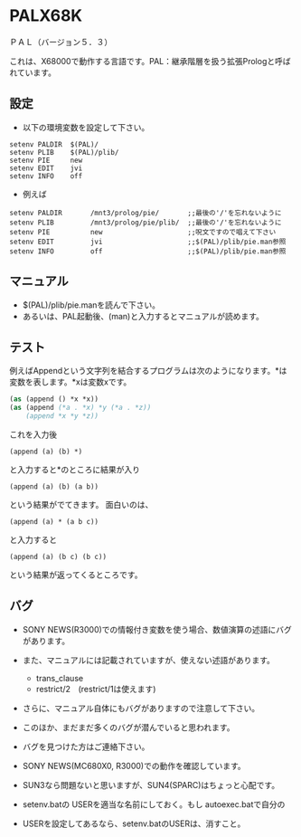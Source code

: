 # PALX68K

ＰＡＬ（バージョン５．３）

これは、X68000で動作する言語です。PAL：継承階層を扱う拡張Prologと呼ばれています。

## 設定

- 以下の環境変数を設定して下さい。
```SETENV.BAT
setenv PALDIR  $(PAL)/
setenv PLIB    $(PAL)/plib/
setenv PIE     new
setenv EDIT    jvi
setenv INFO    off
```

- 例えば
```
setenv PALDIR       /mnt3/prolog/pie/       ;;最後の'/'を忘れないように
setenv PLIB         /mnt3/prolog/pie/plib/  ;;最後の'/'を忘れないように
setenv PIE          new                     ;;呪文ですので唱えて下さい
setenv EDIT         jvi                     ;;$(PAL)/plib/pie.man参照
setenv INFO         off                     ;;$(PAL)/plib/pie.man参照
```

## マニュアル
- $(PAL)/plib/pie.manを読んで下さい。
- あるいは、PAL起動後、(man)と入力するとマニュアルが読めます。

## テスト
例えばAppendという文字列を結合するプログラムは次のようになります。*は変数を表します。*xは変数xです。
```append.p
(as (append () *x *x))
(as (append (*a . *x) *y (*a . *z))
    (append *x *y *z))
```
これを入力後
```
(append (a) (b) *)
```
と入力すると*のところに結果が入り
```
(append (a) (b) (a b))
```
という結果がでてきます。
面白いのは、
```
(append (a) * (a b c))
```
と入力すると
```
(append (a) (b c) (b c))
```
という結果が返ってくるところです。

## バグ
- SONY NEWS(R3000)での情報付き変数を使う場合、数値演算の述語にバグがあります。
- また、マニュアルには記載されていますが、使えない述語があります。
  - trans_clause
  - restrict/2　(restrict/1は使えます)
- さらに、マニュアル自体にもバグがありますので注意して下さい。
- このほか、まだまだ多くのバグが潜んでいると思われます。
- バグを見つけた方はご連絡下さい。

- SONY NEWS(MC680X0, R3000)での動作を確認しています。
- SUN3なら問題ないと思いますが、SUN4(SPARC)はちょっと心配です。

- setenv.batの USERを適当な名前にしておく。もし autoexec.batで自分の
- USERを設定してあるなら、setenv.batのUSERは、消すこと。
